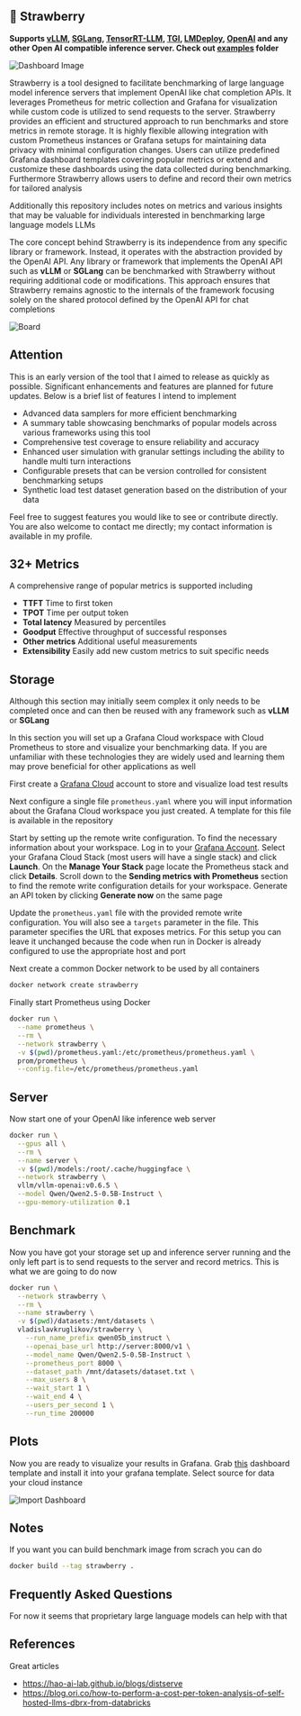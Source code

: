 ## 🍓 Strawberry

**Supports [vLLM](https://github.com/vllm-project/vllm), [SGLang](https://github.com/sgl-project/sglang), [TensorRT-LLM](https://github.com/NVIDIA/TensorRT-LLM), [TGI](https://github.com/huggingface/text-generation-inference), [LMDeploy](https://github.com/InternLM/lmdeploy), [OpenAI](http://openai.com) and any other Open AI compatible inference server. Check out [examples](./examples) folder**

![Dashboard Image](./resources/dashboard.png)

Strawberry is a tool designed to facilitate benchmarking of large language model inference servers that implement 
OpenAI like chat completion APIs. It leverages Prometheus for metric collection and Grafana for visualization while 
custom code is utilized to send requests to the server. Strawberry provides an efficient and structured approach to
run benchmarks and store metrics in remote storage. It is highly flexible allowing integration with custom Prometheus
instances or Grafana setups for maintaining data privacy with minimal configuration changes. Users can utilize predefined
Grafana dashboard templates covering popular metrics or extend and customize these dashboards using the data collected during
benchmarking. Furthermore Strawberry allows users to define and record their own metrics for tailored analysis

Additionally this repository includes notes on metrics and various 
insights that may be valuable for individuals interested in benchmarking
large language models LLMs

The core concept behind Strawberry is its independence from any 
specific library or framework. Instead, it operates with the abstraction
provided by the OpenAI API. Any library or framework that implements the
OpenAI API such as **vLLM** or **SGLang** can be benchmarked with Strawberry
without requiring additional code or modifications. This approach ensures that 
Strawberry remains agnostic to the internals of the framework focusing solely
on the shared protocol defined by the OpenAI API for chat completions

![Board](./resources/board.jpg)

## Attention

This is an early version of the tool that I aimed to release as 
quickly as possible. Significant enhancements and features are planned
for future updates. Below is a brief list of features I intend to implement

- Advanced data samplers for more efficient benchmarking
- A summary table showcasing benchmarks of popular models across various frameworks using this tool
- Comprehensive test coverage to ensure reliability and accuracy
- Enhanced user simulation with granular settings including the ability to handle multi turn interactions
- Configurable presets that can be version controlled for consistent benchmarking setups
- Synthetic load test dataset generation based on the distribution of your data

Feel free to suggest features you would like to see or contribute directly. You are also welcome to contact me directly; my contact information is available in my profile.

## 32+ Metrics

A comprehensive range of popular metrics is supported including

- **TTFT** Time to first token
- **TPOT** Time per output token
- **Total latency** Measured by percentiles
- **Goodput** Effective throughput of successful responses
- **Other metrics** Additional useful measurements
- **Extensibility** Easily add new custom metrics to suit specific needs

## Storage

Although this section may initially seem complex it only needs to be
completed once and can then be reused with any framework such as **vLLM** or **SGLang**

In this section you will set up a Grafana Cloud workspace with Cloud Prometheus to store
and visualize your benchmarking data. If you are unfamiliar with these technologies
they are widely used and learning them may prove beneficial for other applications as well

First create a [Grafana Cloud](https://grafana.com/products/cloud) account to store and
visualize load test results

Next configure a single file `prometheus.yaml` where you will input
information about the Grafana Cloud workspace you just created. A template
for this file is available in the repository

Start by setting up the remote write configuration. To find the necessary information about your workspace. Log in to your [Grafana Account](https://grafana.com/auth/sign-in). Select 
your Grafana Cloud Stack (most users will have a single stack) and click **Launch**. On the **Manage Your Stack** page
locate the Prometheus stack and click **Details**. Scroll down to the **Sending metrics with Prometheus** section to find the remote write 
configuration details for your workspace. Generate an API token by clicking **Generate now** on the same page

Update the `prometheus.yaml` file with the provided remote write configuration. You will also see a `targets` parameter in the file. This parameter specifies the URL that exposes metrics. For this setup you can leave it unchanged because the code when run in Docker is already configured to use the appropriate host and port

Next create a common Docker network to be used by all containers

```bash
docker network create strawberry
```

Finally start Prometheus using Docker

```bash
docker run \
  --name prometheus \
  --rm \
  --network strawberry \
  -v $(pwd)/prometheus.yaml:/etc/prometheus/prometheus.yaml \
  prom/prometheus \
  --config.file=/etc/prometheus/prometheus.yaml
```

## Server

Now start one of your OpenAI like inference web server

```bash
docker run \
  --gpus all \
  --rm \
  --name server \
  -v $(pwd)/models:/root/.cache/huggingface \
  --network strawberry \
  vllm/vllm-openai:v0.6.5 \
  --model Qwen/Qwen2.5-0.5B-Instruct \
  --gpu-memory-utilization 0.1
```

## Benchmark

Now you have got your storage set up and inference server running and the only left part is to send requests to the server and record metrics. This is what we are going to do now

```bash
docker run \
  --network strawberry \
  --rm \
  --name strawberry \
  -v $(pwd)/datasets:/mnt/datasets \
  vladislavkruglikov/strawberry \
    --run_name_prefix qwen05b_instruct \
    --openai_base_url http://server:8000/v1 \
    --model_name Qwen/Qwen2.5-0.5B-Instruct \
    --prometheus_port 8000 \
    --dataset_path /mnt/datasets/dataset.txt \
    --max_users 8 \
    --wait_start 1 \
    --wait_end 4 \
    --users_per_second 1 \
    --run_time 200000
```

## Plots

Now you are ready to visualize your results in Grafana. Grab [this](./grafana/dashboard.json) dashboard template and install it into your grafana template. Select source for data your cloud instance

![Import Dashboard](./resources/import_dashboard.png)

## Notes

If you want you can build benchmark image from scrach you can do

```bash
docker build --tag strawberry .
```

## Frequently Asked Questions

For now it seems that proprietary large language models can help with that

## References

Great articles

* https://hao-ai-lab.github.io/blogs/distserve
* https://blog.ori.co/how-to-perform-a-cost-per-token-analysis-of-self-hosted-llms-dbrx-from-databricks
